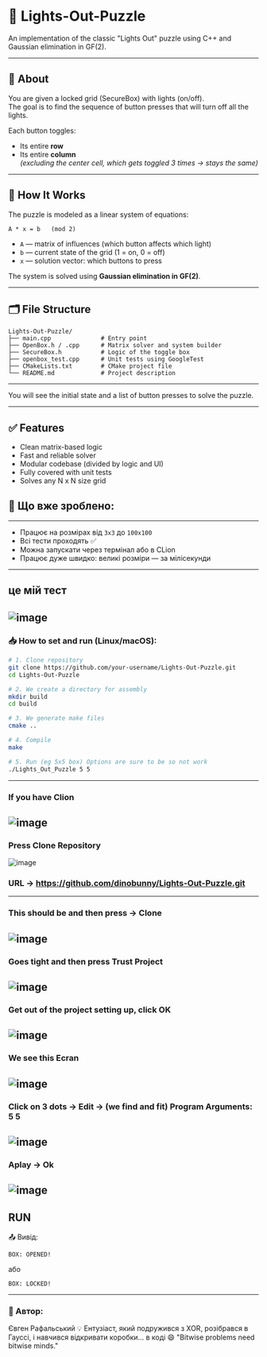 
# 🔦 Lights-Out-Puzzle

An implementation of the classic "Lights Out" puzzle using C++ and Gaussian elimination in GF(2).

---

## 🧩 About

You are given a locked grid (SecureBox) with lights (on/off).  
The goal is to find the sequence of button presses that will turn off all the lights.

Each button toggles:
- Its entire **row**
- Its entire **column**  
*(excluding the center cell, which gets toggled 3 times → stays the same)*

---

## 🧠 How It Works

The puzzle is modeled as a linear system of equations:

```
A * x = b   (mod 2)
```

- `A` — matrix of influences (which button affects which light)
- `b` — current state of the grid (1 = on, 0 = off)
- `x` — solution vector: which buttons to press

The system is solved using **Gaussian elimination in GF(2)**.

---

## 🗂 File Structure

```
Lights-Out-Puzzle/
├── main.cpp              # Entry point
├── OpenBox.h / .cpp      # Matrix solver and system builder
├── SecureBox.h           # Logic of the toggle box
├── openbox_test.cpp      # Unit tests using GoogleTest
├── CMakeLists.txt        # CMake project file
└── README.md             # Project description
```

---
You will see the initial state and a list of button presses to solve the puzzle.

---

## ✅ Features

- Clean matrix-based logic
- Fast and reliable solver
- Modular codebase (divided by logic and UI)
- Fully covered with unit tests
- Solves any N x N size grid


## 🧪 Що вже зроблено:
---
- Працює на розмірах від `3x3` до `100x100`
- Всі тести проходять ✅
- Можна запускати через термінал або в CLion
- Працює дуже швидко: великі розміри — за мілісекунди
---
це мій тест
---
![image](https://github.com/user-attachments/assets/1ca4deb0-8c20-4b3b-8f6f-e8f37ddc935e)
---


### 📥 How to set and run (Linux/macOS):

```bash
# 1. Clone repository
git clone https://github.com/your-username/Lights-Out-Puzzle.git
cd Lights-Out-Puzzle

# 2. We create a directory for assembly
mkdir build
cd build

# 3. We generate make files
cmake ..

# 4. Compile
make

# 5. Run (eg 5x5 box) Options are sure to be so not work
./Lights_Out_Puzzle 5 5 
```

---

###  If you have Clion 
![image](https://github.com/user-attachments/assets/4f05a3c9-9dea-400e-bee1-6126eef27008)
---
### Press Clone Repository 
![image](https://github.com/user-attachments/assets/e7071670-303f-4f30-aeab-a5584f886f58)

### URL -> https://github.com/dinobunny/Lights-Out-Puzzle.git
---
### This should be and then press -> Clone
![image](https://github.com/user-attachments/assets/a76ce317-2c2e-4af0-bdcb-393611eb9c64)
---
### Goes tight and then press Trust Project
![image](https://github.com/user-attachments/assets/c445bf94-c04b-47cf-9458-a6b2af48252e)
---
### Get out of the project setting up, click OK
![image](https://github.com/user-attachments/assets/f7d893c2-ec30-4ce0-ab94-402f8940548e)
---
### We see this Ecran
![image](https://github.com/user-attachments/assets/712a7558-1669-4378-a41a-c20df4188936)
---
### Click on 3 dots -> Edit -> (we find and fit) Program Arguments: 5 5
![image](https://github.com/user-attachments/assets/16bb03aa-4724-4ac0-ad26-d8ce45c1250c)
---
### Aplay -> Ok 
![image](https://github.com/user-attachments/assets/d00e8bf2-bf42-408b-97c6-76c089a022b6)
---
RUN  
---

📤 Вивід:
```
BOX: OPENED!
```
або
```
BOX: LOCKED!
```
---
### 👤 Автор:
Євген Рафальський
💡 Ентузіаст, який подружився з XOR, розібрався в Гауссі, і навчився відкривати коробки... в коді 😄
"Bitwise problems need bitwise minds."

